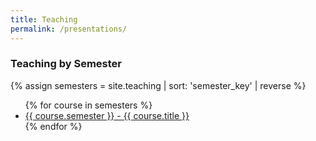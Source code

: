 ```yaml
---
title: Teaching
permalink: /presentations/
---
```


### Teaching by Semester

{% assign semesters = site.teaching | sort: 'semester_key' | reverse %}

<ul>
  {% for course in semesters %}
    <li>
      <a href="{{ site.baseurl }}{{ course.url }}">{{ course.semester }} - {{ course.title }}</a>
    </li>
  {% endfor %}
</ul>
